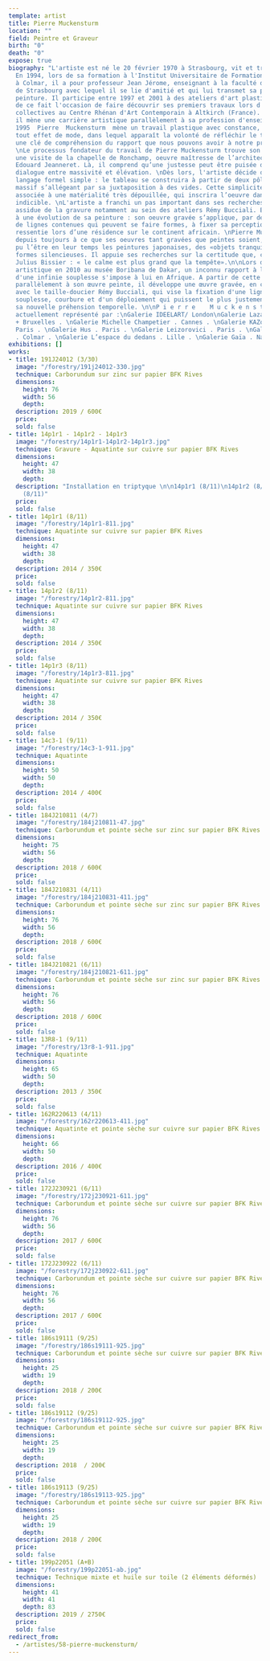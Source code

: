```yaml
---
template: artist
title: Pierre Muckensturm
location: ""
field: Peintre et Graveur
birth: "0"
death: "0"
expose: true
biography: "L'artiste est né le 20 février 1970 à Strasbourg, vit et travaille à Colmar.
  En 1994, lors de sa formation à l'Institut Universitaire de Formation des Maîtres
  à Colmar, il a pour professeur Jean Jérome, enseignant à la faculté d'arts plastiques
  de Strasbourg avec lequel il se lie d'amitié et qui lui transmet sa passion de la
  peinture. Il participe entre 1997 et 2001 à des ateliers d'art plastiques et aura
  de ce fait l'occasion de faire découvrir ses premiers travaux lors d'expositions
  collectives au Centre Rhénan d'Art Contemporain à Altkirch (France). \nDepuis lors
  il mène une carrière artistique parallèlement à sa profession d'enseignant spécialisé.\n\nDepuis
  1995  Pierre  Muckensturm  mène un travail plastique avec constance, distant de
  tout effet de mode, dans lequel apparaît la volonté de réfléchir le tableau comme
  une clé de compréhension du rapport que nous pouvons avoir à notre propre temporalité.
  \nLe processus fondateur du travail de Pierre Muckensturm trouve son origine dans
  une visite de la chapelle de Ronchamp, oeuvre maîtresse de l’architecte Charles
  Edouard Jeanneret. Là, il comprend qu’une justesse peut être puisée dans un subtil
  dialogue entre massivité et élévation. \nDès lors, l'artiste décide d’adopter un
  langage formel simple : le tableau se construira à partir de deux pôles : un tracé
  massif s’allégeant par sa juxtaposition à des vides. Cette simplicité formelle sera
  associée à une matérialité très dépouillée, qui inscrira l’oeuvre dans un temps
  indicible. \nL'artiste a franchi un pas important dans ses recherches par une pratique
  assidue de la gravure notamment au sein des ateliers Rémy Bucciali. Elle participe
  à une évolution de sa peinture : son oeuvre gravée s’applique, par des déploiements
  de lignes contenues qui peuvent se faire formes, à fixer sa perception temporelle
  ressentie lors d’une résidence sur le continent africain. \nPierre Muckensturm veille
  depuis toujours à ce que ses oeuvres tant gravées que peintes soient, comme ont
  pu l’être en leur temps les peintures japonaises, des «objets tranquilles», des
  formes silencieuses. Il appuie ses recherches sur la certitude que, comme a pu l’affirmer
  Julius Bissier : « le calme est plus grand que la tempête».\n\nLors d'une résidence
  artistique en 2010 au musée Boribana de Dakar, un inconnu rapport à la temporalité
  d'une infinie souplesse s'impose à lui en Afrique. A partir de cette expérience,
  parallèlement à son œuvre peinte, il développe une œuvre gravée, en collaboration
  avec le taille-doucier Rémy Bucciali, qui vise la fixation d'une ligne/forme d'une
  souplesse, courbure et d'un déploiement qui puissent le plus justement exprimer
  sa nouvelle préhension temporelle. \n\nP i e r r e    M u c k e n s t u r m  est
  actuellement représenté par :\nGalerie IDEELART/ London\nGalerie Lazarew . Paris
  + Bruxelles . \nGalerie Michelle Champetier . Cannes . \nGalerie KAZoART . www .
  Paris . \nGalerie Hus . Paris . \nGalerie Leizorovici . Paris . \nGalerie Rémy Bucciali
  . Colmar . \nGalerie L’espace du dedans . Lille . \nGalerie Gaïa . Nantes ."
exhibitions: []
works:
- title: 191J24012 (3/30)
  image: "/forestry/191j24012-330.jpg"
  technique: Carborundum sur zinc sur papier BFK Rives
  dimensions:
    height: 76
    width: 56
    depth:
  description: 2019 / 600€
  price:
  sold: false
- title: 14p1r1 - 14p1r2 - 14p1r3
  image: "/forestry/14p1r1-14p1r2-14p1r3.jpg"
  technique: Gravure - Aquatinte sur cuivre sur papier BFK Rives
  dimensions:
    height: 47
    width: 38
    depth:
  description: "Installation en triptyque \n\n14p1r1 (8/11)\n14p1r2 (8/11)\n14p1r3
    (8/11)"
  price:
  sold: false
- title: 14p1r1 (8/11)
  image: "/forestry/14p1r1-811.jpg"
  technique: Aquatinte sur cuivre sur papier BFK Rives
  dimensions:
    height: 47
    width: 38
    depth:
  description: 2014 / 350€
  price:
  sold: false
- title: 14p1r2 (8/11)
  image: "/forestry/14p1r2-811.jpg"
  technique: Aquatinte sur cuivre sur papier BFK Rives
  dimensions:
    height: 47
    width: 38
    depth:
  description: 2014 / 350€
  price:
  sold: false
- title: 14p1r3 (8/11)
  image: "/forestry/14p1r3-811.jpg"
  technique: Aquatinte sur cuivre sur papier BFK Rives
  dimensions:
    height: 47
    width: 38
    depth:
  description: 2014 / 350€
  price:
  sold: false
- title: 14c3-1 (9/11)
  image: "/forestry/14c3-1-911.jpg"
  technique: Aquatinte
  dimensions:
    height: 50
    width: 50
    depth:
  description: 2014 / 400€
  price:
  sold: false
- title: 184J210811 (4/7)
  image: "/forestry/184j210811-47.jpg"
  technique: Carborundum et pointe sèche sur zinc sur papier BFK Rives
  dimensions:
    height: 75
    width: 56
    depth:
  description: 2018 / 600€
  price:
  sold: false
- title: 184J210831 (4/11)
  image: "/forestry/184j210831-411.jpg"
  technique: Carborundum et pointe sèche sur zinc sur papier BFK Rives
  dimensions:
    height: 76
    width: 56
    depth:
  description: 2018 / 600€
  price:
  sold: false
- title: 184J210821 (6/11)
  image: "/forestry/184j210821-611.jpg"
  technique: Carborundum et pointe sèche sur zinc sur papier BFK Rives
  dimensions:
    height: 76
    width: 56
    depth:
  description: 2018 / 600€
  price:
  sold: false
- title: 13R8-1 (9/11)
  image: "/forestry/13r8-1-911.jpg"
  technique: Aquatinte
  dimensions:
    height: 65
    width: 50
    depth:
  description: 2013 / 350€
  price:
  sold: false
- title: 162R220613 (4/11)
  image: "/forestry/162r220613-411.jpg"
  technique: Aquatinte et pointe sèche sur cuivre sur papier BFK Rives
  dimensions:
    height: 66
    width: 50
    depth:
  description: 2016 / 400€
  price:
  sold: false
- title: 172J230921 (6/11)
  image: "/forestry/172j230921-611.jpg"
  technique: Carborundum et pointe sèche sur cuivre sur papier BFK Rives
  dimensions:
    height: 76
    width: 56
    depth:
  description: 2017 / 600€
  price:
  sold: false
- title: 172J230922 (6/11)
  image: "/forestry/172j230922-611.jpg"
  technique: Carborundum et pointe sèche sur cuivre sur papier BFK Rives
  dimensions:
    height: 76
    width: 56
    depth:
  description: 2017 / 600€
  price:
  sold: false
- title: 186s19111 (9/25)
  image: "/forestry/186s19111-925.jpg"
  technique: Carborundum et pointe sèche sur cuivre sur papier BFK Rives
  dimensions:
    height: 25
    width: 19
    depth:
  description: 2018 / 200€
  price:
  sold: false
- title: 186s19112 (9/25)
  image: "/forestry/186s19112-925.jpg"
  technique: Carborundum et pointe sèche sur cuivre sur papier BFK Rives
  dimensions:
    height: 25
    width: 19
    depth:
  description: 2018  / 200€
  price:
  sold: false
- title: 186s19113 (9/25)
  image: "/forestry/186s19113-925.jpg"
  technique: Carborundum et pointe sèche sur cuivre sur papier BFK Rives
  dimensions:
    height: 25
    width: 19
    depth:
  description: 2018 / 200€
  price:
  sold: false
- title: 199p22051 (A+B)
  image: "/forestry/199p22051-ab.jpg"
  technique: Technique mixte et huile sur toile (2 éléments déformés)
  dimensions:
    height: 41
    width: 41
    depth: 83
  description: 2019 / 2750€
  price:
  sold: false
redirect_from:
  - /artistes/58-pierre-muckensturm/
---
```


